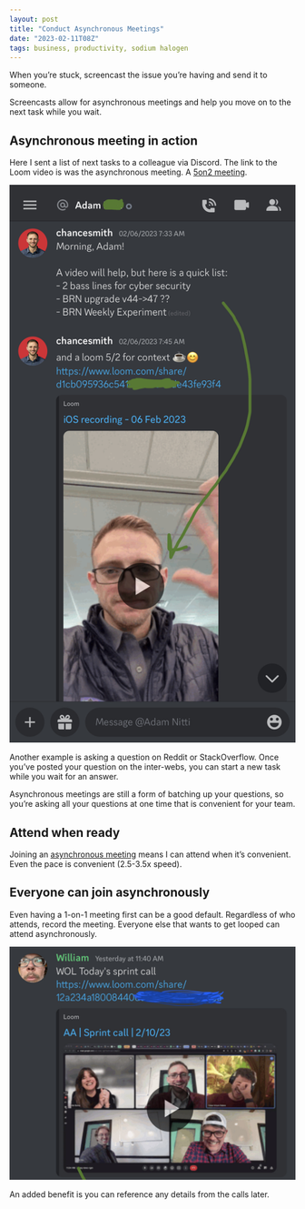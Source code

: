 ```yaml
---
layout: post
title: "Conduct Asynchronous Meetings"
date: "2023-02-11T08Z"
tags: business, productivity, sodium halogen
---
```


When you’re stuck, screencast the issue you’re having and send it to someone.

Screencasts allow for asynchronous meetings and help you move on to the next task while you wait.

## Asynchronous meeting in action

Here I sent a list of next tasks to a colleague via Discord. The link to the Loom video is was the asynchronous meeting. A [5on2 meeting](https://www.sodiumhalogen.com/glossary#5on2).


![loom link in discord](./loom-link-in-discord.jpeg)

Another example is asking a question on Reddit or StackOverflow. Once you’ve posted your question on the inter-webs, you can start a new task while you wait for an answer.

Asynchronous meetings are still a form of batching up your questions, so you’re asking all your questions at one time that is convenient for your team.

## Attend when ready

Joining an [asynchronous meeting](https://www.sodiumhalogen.com/glossary#asynchronous-meetings?ref=chancesmith) means I can attend when it’s convenient. Even the pace is convenient (2.5-3.5x speed).

## Everyone can join asynchronously

Even having a 1-on-1 meeting first can be a good default. Regardless of who attends, record the meeting. Everyone else that wants to get looped can attend asynchronously.

![group call](./group-call.jpeg)

An added benefit is you can reference any details from the calls later.
